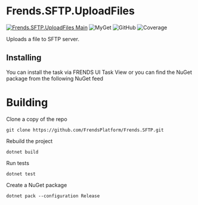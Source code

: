 # Frends.SFTP.UploadFiles

[![Frends.SFTP.UploadFiles Main](https://github.com/FrendsPlatform/Frends.SFTP/actions/workflows/UploadFiles_build_and_test_on_main.yml/badge.svg)](https://github.com/FrendsPlatform/Frends.SFTP/actions/workflows/UploadFiles_build_and_test_on_main.yml)
![MyGet](https://img.shields.io/myget/frends-tasks/v/Frends.SFTP.UploadFiles?label=NuGet)
![GitHub](https://img.shields.io/github/license/FrendsPlatform/Frends.SFTP?label=License)
![Coverage](https://app-github-custom-badges.azurewebsites.net/Badge?key=FrendsPlatform/Frends.SFTP/Frends.SFTP.UploadFiles|main)

Uploads a file to SFTP server.

## Installing

You can install the task via FRENDS UI Task View or you can find the NuGet package from the following NuGet feed

# Building

Clone a copy of the repo

`git clone https://github.com/FrendsPlatform/Frends.SFTP.git`

Rebuild the project

`dotnet build`

Run tests

`dotnet test`

Create a NuGet package

`dotnet pack --configuration Release`

